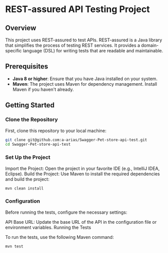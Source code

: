 # REST-assured API Testing Project

## Overview

This project uses REST-assured to test APIs. REST-assured is a Java library that simplifies the process of testing REST services. It provides a domain-specific language (DSL) for writing tests that are readable and maintainable.

## Prerequisites

- **Java 8 or higher**: Ensure that you have Java installed on your system.
- **Maven**: The project uses Maven for dependency management. Install Maven if you haven't already.

## Getting Started

### Clone the Repository

First, clone this repository to your local machine:

```bash
git clone git@github.com:a-arias/Swagger-Pet-store-api-test.git
cd Swagger-Pet-store-api-test
```

### Set Up the Project
Import the Project: Open the project in your favorite IDE (e.g., IntelliJ IDEA, Eclipse).
Build the Project: Use Maven to install the required dependencies and build the project:

```bash
mvn clean install
```

### Configuration

Before running the tests, configure the necessary settings:

API Base URL: Update the base URL of the API in the configuration file or environment variables.
Running the Tests

To run the tests, use the following Maven command:
```bash
mvn test
```
